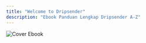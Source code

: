 ```yaml
---
title: "Welcome to Dripsender"
description: "Ebook Panduan Lengkap Dripsender A-Z"
---
```



![Cover Ebook](/assets/images/coverbook.avif)
